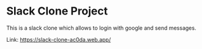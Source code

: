 # Slack Clone Project

This is a slack clone which allows to login with google and send messages.

Link:
https://slack-clone-ac0da.web.app/

